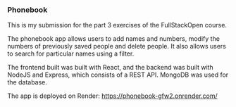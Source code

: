 ### Phonebook
This is my submission for the part 3 exercises of the FullStackOpen course. 

The phonebook app allows users to add names and numbers, modify the numbers of previously saved people and delete people. It also allows users to search for particular names using a filter.

The frontend built was built with React, and the backend was built with NodeJS and Express, which consists of a REST API. MongoDB was used for the database. 

The app is deployed on Render: https://phonebook-gfw2.onrender.com/